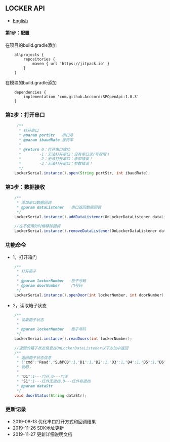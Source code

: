 ## LOCKER API
- [English](https://github.com/Acccord/AndroidSerialPort/blob/master/doc/LockerApi-en.md)

#### 第1步：配置
在项目的build.gradle添加
```
    allprojects {
        repositories {
            maven { url 'https://jitpack.io' }
        }
    }
```
在模块的build.gradle添加
```
    dependencies {
        implementation 'com.github.Acccord:SPOpenApi:1.0.3'
    }
```

### 第2步：打开串口
``` java
     /**
      * 打开串口
      * @param portStr   串口号
      * @param ibaudRate 波特率
      *
      * @return 0：打开串口成功
      *        -1：无法打开串口：没有串口读/写权限！
      *        -2：无法打开串口：未知错误！
      *        -3：无法打开串口：参数错误！
      */
    LockerSerial.instance().open(String portStr, int ibaudRate);
```

### 第3步：数据接收
``` java
    /**
     * 添加串口数据回调
     * @param dataListener   串口返回数据回调
     */
    LockerSerial.instance().addDataListener(OnLockerDataListener dataListener);
    
    //在不使用的时候移除回调
    LockerSerial.instance().removeDataListener(OnLockerDataListener dataListener);
```

### 功能命令
- 1，打开箱门
``` java
    /**
     * 打开箱子
     *
     * @param lockerNumber   柜子号码
     * @param doorNumber     门号码
     */
    LockerSerial.instance().openDoor(int lockerNumber, int doorNumber);
```

- 2，读取箱子状态
``` java
    /**
     * 读取箱子状态
     *
     * @param lockerNumber   柜子号码
     */
    LockerSerial.instance().readDoors(int lockerNumber);
    
    //返回的箱子状态信息在OnLockerDataListener以下方法中返回
    /**
     * 返回箱子状态信息
     * {"cmd":"Read","SubPCB":1,"D1":1,"D2":1,"D3":1,"D4":1,"D5":1,"D6":1,"D7":1,"D8":1,"D9":1,"D10":1,"D11":1,"D12":1,"S1":1,"S2":1,"S3":1,"S4":1,"S5":1,"S6":1,"S7":1,"S8":1,"S9":1,"S10":1,"S11":1,"S12":1}
     * 说明：
     * 
     * "D1":1---门开,0---门关
     * "S1":1---红外无遮挡,0---红外有遮挡
     * @param dataStr 
     */
    void doorStatus(String dataStr);
```

### 更新记录
- 2019-08-13 优化串口打开方式和回调结果
- 2019-11-26 SDK地址更新
- 2019-11-27 更新详细说明文档